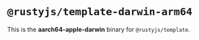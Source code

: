 # `@rustyjs/template-darwin-arm64`

This is the **aarch64-apple-darwin** binary for `@rustyjs/template`.
